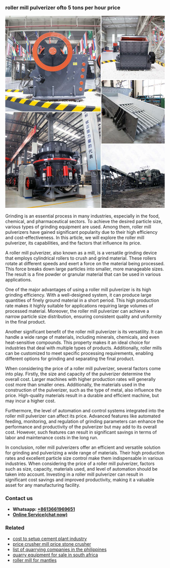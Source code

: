 <h3>roller mill pulverizer ofto 5 tons per hour price</h3><img src='1703042438.jpg' alt=''><p>Grinding is an essential process in many industries, especially in the food, chemical, and pharmaceutical sectors. To achieve the desired particle size, various types of grinding equipment are used. Among them, roller mill pulverizers have gained significant popularity due to their high efficiency and cost-effectiveness. In this article, we will explore the roller mill pulverizer, its capabilities, and the factors that influence its price.</p><p>A roller mill pulverizer, also known as a mill, is a versatile grinding device that employs cylindrical rollers to crush and grind material. These rollers rotate at different speeds and exert a force on the material being processed. This force breaks down large particles into smaller, more manageable sizes. The result is a fine powder or granular material that can be used in various applications.</p><p>One of the major advantages of using a roller mill pulverizer is its high grinding efficiency. With a well-designed system, it can produce large quantities of finely ground material in a short period. This high production rate makes it highly suitable for applications requiring large volumes of processed material. Moreover, the roller mill pulverizer can achieve a narrow particle size distribution, ensuring consistent quality and uniformity in the final product.</p><p>Another significant benefit of the roller mill pulverizer is its versatility. It can handle a wide range of materials, including minerals, chemicals, and even heat-sensitive compounds. This property makes it an ideal choice for industries that deal with multiple types of products. Additionally, roller mills can be customized to meet specific processing requirements, enabling different options for grinding and separating the final product.</p><p>When considering the price of a roller mill pulverizer, several factors come into play. Firstly, the size and capacity of the pulverizer determine the overall cost. Larger machines with higher production rates will generally cost more than smaller ones. Additionally, the materials used in the construction of the pulverizer, such as the type of metal, also influence the price. High-quality materials result in a durable and efficient machine, but may incur a higher cost.</p><p>Furthermore, the level of automation and control systems integrated into the roller mill pulverizer can affect its price. Advanced features like automated feeding, monitoring, and regulation of grinding parameters can enhance the performance and productivity of the pulverizer but may add to its overall cost. However, such features can result in significant savings in terms of labor and maintenance costs in the long run.</p><p>In conclusion, roller mill pulverizers offer an efficient and versatile solution for grinding and pulverizing a wide range of materials. Their high production rates and excellent particle size control make them indispensable in various industries. When considering the price of a roller mill pulverizer, factors such as size, capacity, materials used, and level of automation should be taken into account. Investing in a roller mill pulverizer can result in significant cost savings and improved productivity, making it a valuable asset for any manufacturing facility.</p><h3>Contact us</h3><ul><li><strong>Whatsapp:&nbsp;<a href="https://wa.me/8613661969651">+8613661969651</a></strong></li><li><a href="https://swt.shibang-china.com/?git&amp;zhl&amp;roller mill pulverizer ofto 5 tons per hour price"><strong>Online Service(chat now)</strong></a></li></ul><h3>Related</h3><ul><li><a href='cost to setup cement plant industry.md'>cost to setup cement plant industry</a></li><li><a href='price crusher mill price stone crusher.md'>price crusher mill price stone crusher</a></li><li><a href='list of quarrying companies in the philippines.md'>list of quarrying companies in the philippines</a></li><li><a href='quarry equipment for sale in south africa.md'>quarry equipment for sale in south africa</a></li><li><a href='roller mill for mantles.md'>roller mill for mantles</a></li></ul>